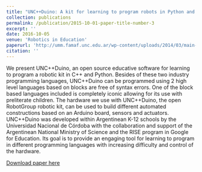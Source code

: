 ```yaml
---
title: "UNC++Duino: A kit for learning to program robots in Python and C++ starting from blocks"
collection: publications
permalink: /publication/2015-10-01-paper-title-number-3
excerpt: ''
date: 2016-10-05
venue: 'Robotics in Education'
paperurl: 'http://umm.famaf.unc.edu.ar/wp-content/uploads/2014/03/main-1.pdf'
citation: ''
---
```

We present UNC++Duino, an open source educative software for learning to program a robotic kit in C++ and Python. Besides of these two industry programming languages, UNC++Duino can be programmed using 2 high level languages based on blocks are free of syntax errors. One of the block based languages included is completely iconic allowing for its use with preliterate children. The hardware we use with UNC++Duino, the open RobotGroup robotic kit, can be used to build different automated constructions based on an Arduino board, sensors and actuators. UNC++Duino was developed within Argentinean K-12 schools by the Universidad Nacional de Córdoba with the collaboration and support of the Argentinean National Ministry of Science and the RISE program in Google for Education. Its goal is to provide an engaging tool for learning to program in different programming languages with increasing difficulty and control of the hardware.

[Download paper here](http://umm.famaf.unc.edu.ar/wp-content/uploads/2014/03/main-1.pdf)

